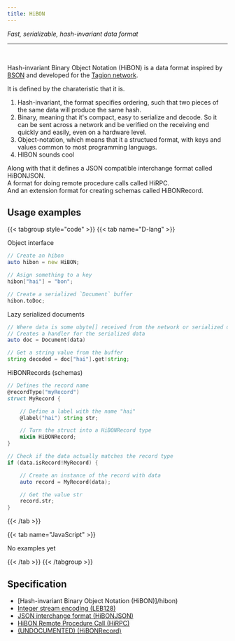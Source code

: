 ```yaml
---
title: HiBON
---
```


*Fast, serializable, hash-invariant data format*

---

<br>

Hash-invariant Binary Object Notation (HiBON)
is a data format inspired by [BSON](http://bsonspec.org/) and developed for the [Tagion network](tagion.org).


It is defined by the charateristic that it is.
1. Hash-invariant, the format specifies ordering, such that two pieces of the same data will produce the same hash.
2. Binary, meaning that it's compact, easy to serialize and decode. So it can be sent across a network and be verified on the receiving end quickly and easily, even on a hardware level.
3. Object-notation, which means that it a structued format, with keys and values common to most programming languags.
4. HIBON sounds cool


Along with that it defines a JSON compatible interchange format called HiBONJSON.  
A format for doing remote procedure calls called HiRPC.  
And an extension format for creating schemas called HiBONRecord.

## Usage examples


{{< tabgroup style="code" >}}
{{< tab name="D-lang" >}}

Object interface

```d
// Create an hibon
auto hibon = new HiBON;

// Asign something to a key
hibon["hai"] = "bon";

// Create a serialized `Document` buffer
hibon.toDoc;
```

Lazy serialized documents

```d
// Where data is some ubyte[] received from the network or serialized directly from a hibon
// Creates a handler for the serialized data
auto doc = Document(data)

// Get a string value from the buffer
string decoded = doc["hai"].get!string;
```

HiBONRecords (schemas)

```d
// Defines the record name
@recordType("myRecord")
struct MyRecord {

    // Define a label with the name "hai"
    @label("hai") string str;

    // Turn the struct into a HiBONRecord type
    mixin HiBONRecord;
}

// Check if the data actually matches the record type
if (data.isRecord!MyRecord) {

    // Create an instance of the record with data
    auto record = MyRecord(data);

    // Get the value str
    record.str;
}
```
{{< /tab >}}

{{< tab name="JavaScript" >}}

No examples yet

{{< /tab >}}
{{< /tabgroup >}}


## Specification

 * [Hash-invariant Binary Object Notation (HiBON)]/hibon)  
 * [Integer stream encoding (LEB128)](/leb128)
 * [JSON interchange format (HiBONJSON)](/hibonjson)  
 * [HiBON Remote Procedure Call (HiRPC)](/hirpc)  
 * [(UNDOCUMENTED) (HiBONRecord)](/hibonrecord)  
